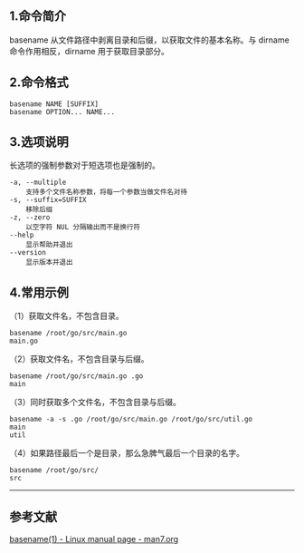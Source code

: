 ## 1.命令简介
basename 从文件路径中剥离目录和后缀，以获取文件的基本名称。与 dirname 命令作用相反，dirname 用于获取目录部分。

## 2.命令格式
```shell
basename NAME [SUFFIX]
basename OPTION... NAME...
```

## 3.选项说明
长选项的强制参数对于短选项也是强制的。
```
-a, --multiple
	支持多个文件名称参数，将每一个参数当做文件名对待
-s, --suffix=SUFFIX
	移除后缀
-z, --zero
	以空字符 NUL 分隔输出而不是换行符
--help
	显示帮助并退出
--version
	显示版本并退出
```

## 4.常用示例
（1）获取文件名，不包含目录。
```shell
basename /root/go/src/main.go
main.go
```

（2）获取文件名，不包含目录与后缀。
```shell
basename /root/go/src/main.go .go
main
```

（3）同时获取多个文件名，不包含目录与后缀。
```shell
basename -a -s .go /root/go/src/main.go /root/go/src/util.go
main
util
```

（4）如果路径最后一个是目录，那么急脾气最后一个目录的名字。
```shell
basename /root/go/src/
src
```

---
## 参考文献
[basename(1) - Linux manual page - man7.org](http://man7.org/linux/man-pages/man1/basename.1.html)